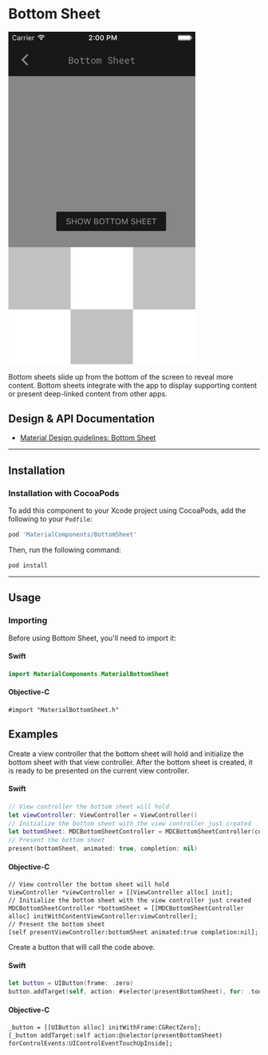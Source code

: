 <!--docs:
title: "Bottom Sheet"
layout: detail
section: components
excerpt: "Bottom sheets slide up from the bottom of the screen to reveal more content."
iconId: animation
path: /catalog/bottom-sheet/
-->


# Bottom Sheet

<div class="article__asset article__asset--screenshot">
   <img src="docs/assets/bottom_sheet.png" alt="Bottom Sheet" width="375">
</div>

Bottom sheets slide up from the bottom of the screen to reveal more content. Bottom sheets integrate with the app to display supporting content or present deep-linked content from other apps.


## Design & API Documentation

<ul class="icon-list">
<li class="icon-list-item icon-list-item--spec"><a href="https://material.io/go/design-sheets-bottom">Material Design guidelines: Bottom Sheet</a></li>
</ul>

- - -

## Installation

### Installation with CocoaPods

To add this component to your Xcode project using CocoaPods, add the following to your `Podfile`:

```bash
pod 'MaterialComponents/BottomSheet'
```
<!--{: .code-renderer.code-renderer--install }-->

Then, run the following command:

```bash
pod install
```

- - -

## Usage

### Importing

Before using Bottom Sheet, you'll need to import it:

<!--<div class="material-code-render" markdown="1">-->
#### Swift
```swift
import MaterialComponents.MaterialBottomSheet
```

#### Objective-C

```objc
#import "MaterialBottomSheet.h"
```
<!--</div>-->

## Examples

Create a view controller that the bottom sheet will hold and initialize the bottom sheet with that view controller. After the bottom sheet is created, it is ready to be presented on the current view controller.

<!--<div class="material-code-render" markdown="1">-->
#### Swift
```swift
// View controller the bottom sheet will hold
let viewController: ViewController = ViewController()
// Initialize the bottom sheet with the view controller just created
let bottomSheet: MDCBottomSheetController = MDCBottomSheetController(contentViewController: viewController)
// Present the bottom sheet
present(bottomSheet, animated: true, completion: nil)
```

#### Objective-C
```objc
// View controller the bottom sheet will hold
ViewController *viewController = [[ViewController alloc] init];
// Initialize the bottom sheet with the view controller just created
MDCBottomSheetController *bottomSheet = [[MDCBottomSheetController alloc] initWithContentViewController:viewController];
// Present the bottom sheet
[self presentViewController:bottomSheet animated:true completion:nil];
```

Create a button that will call the code above.

#### Swift
```swift
let button = UIButton(frame: .zero)
button.addTarget(self, action: #selector(presentBottomSheet), for: .touchUpInside)
```

#### Objective-C
```objc
_button = [[UIButton alloc] initWithFrame:CGRectZero];
[_button addTarget:self action:@selector(presentBottomSheet) forControlEvents:UIControlEventTouchUpInside];

```

<!--</div>-->
